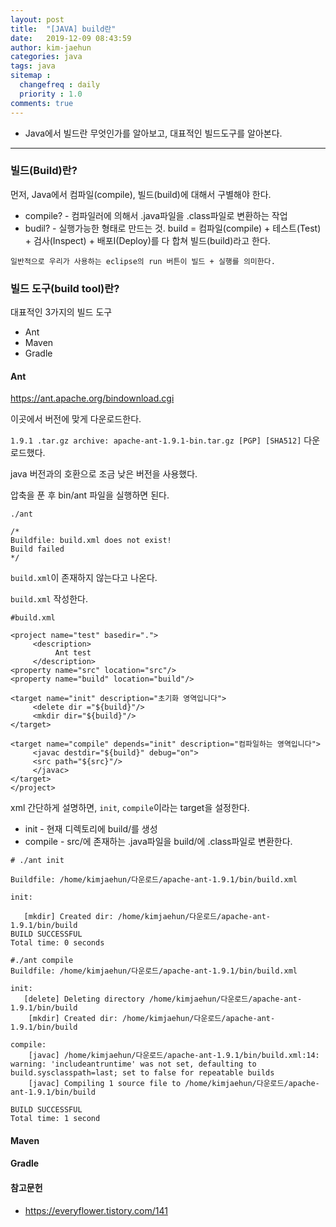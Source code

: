 ```yaml
---
layout: post
title:  "[JAVA] build란"
date:   2019-12-09 08:43:59
author: kim-jaehun
categories: java
tags: java
sitemap :
  changefreq : daily
  priority : 1.0
comments: true
---
```


- Java에서 빌드란 무엇인가를 알아보고, 대표적인 빌드도구를 알아본다.

---


### 빌드(Build)란?

먼저, Java에서 컴파일(compile), 빌드(build)에 대해서 구별해야 한다.

* compile? - 컴파일러에 의해서 .java파일을 .class파일로 변환하는 작업
* budil? - 실행가능한 형태로 만드는 것. build = 컴파일(compile) + 테스트(Test) + 검사(Inspect) + 배포I(Deploy)를 다 합쳐 빌드(build)라고 한다.


`일반적으로 우리가 사용하는 eclipse의 run 버튼이 빌드 + 실행를 의미한다.`

### 빌드 도구(build tool)란?

대표적인 3가지의 빌드 도구

* Ant
* Maven
* Gradle


#### Ant

https://ant.apache.org/bindownload.cgi

이곳에서 버전에 맞게 다운로드한다.

`1.9.1 .tar.gz archive: apache-ant-1.9.1-bin.tar.gz [PGP] [SHA512]` 다운로드했다.

java 버전과의 호환으로 조금 낮은 버전을 사용했다.

압축을 푼 후 bin/ant 파일을 실행하면 된다.

```
./ant

/*
Buildfile: build.xml does not exist!
Build failed
*/
```

`build.xml`이 존재하지 않는다고 나온다.

`build.xml` 작성한다.
```
#build.xml

<project name="test" basedir=".">
     <description>
          Ant test
     </description>
<property name="src" location="src"/>
<property name="build" location="build"/>

<target name="init" description="초기화 영역입니다">
     <delete dir ="${build}"/>
     <mkdir dir="${build}"/>
</target>

<target name="compile" depends="init" description="컴파일하는 영역입니다">
     <javac destdir="${build}" debug="on">
     <src path="${src}"/>
     </javac>
</target>
</project>
```

xml 간단하게 설명하면, `init`, `compile`이라는 target을 설정한다.
* init - 현재 디렉토리에 build/를 생성
* compile - src/에 존재하는 .java파일을 build/에 .class파일로 변환한다.

```
# ./ant init

Buildfile: /home/kimjaehun/다운로드/apache-ant-1.9.1/bin/build.xml

init:

   [mkdir] Created dir: /home/kimjaehun/다운로드/apache-ant-1.9.1/bin/build
BUILD SUCCESSFUL
Total time: 0 seconds

```

```
#./ant compile
Buildfile: /home/kimjaehun/다운로드/apache-ant-1.9.1/bin/build.xml

init:
   [delete] Deleting directory /home/kimjaehun/다운로드/apache-ant-1.9.1/bin/build
    [mkdir] Created dir: /home/kimjaehun/다운로드/apache-ant-1.9.1/bin/build

compile:
    [javac] /home/kimjaehun/다운로드/apache-ant-1.9.1/bin/build.xml:14: warning: 'includeantruntime' was not set, defaulting to build.sysclasspath=last; set to false for repeatable builds
    [javac] Compiling 1 source file to /home/kimjaehun/다운로드/apache-ant-1.9.1/bin/build

BUILD SUCCESSFUL
Total time: 1 second
```

#### Maven



#### Gradle







#### 참고문헌
* https://everyflower.tistory.com/141
<!--stackedit_data:
eyJoaXN0b3J5IjpbMzMzNDE4OTg5XX0=
-->